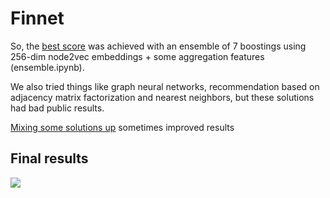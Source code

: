 # Finnet

So, the [best score](https://github.com/not-solemn-leader/finnet/blob/master/ensembling.ipynb) was achieved with an ensemble of 7 boostings using 256-dim node2vec embeddings + some aggregation features (ensemble.ipynb).

We also tried things like graph neural networks, recommendation based on adjacency matrix factorization and nearest neighbors, but these solutions had bad public results.

[Mixing some solutions up](https://github.com/not-solemn-leader/finnet/blob/master/bloodmixing.ipynb) sometimes improved results

## Final results
![](https://sun9-32.userapi.com/c813024/v813024169/c7c6c/SwXHs82bUxU.jpg)
